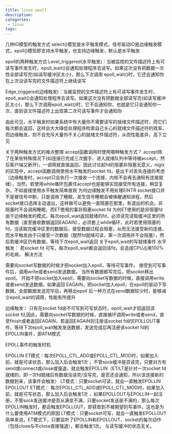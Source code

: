 ```yaml
---
title: linux-epoll
description:
categories:
 - linux
tags:
---
```


几种IO模型的触发方式
select()模型是水平触发模式，信号驱动IO是边缘触发模式，epoll()模型即支持水平触发，也支持边缘触发，默认是水平触发 

epoll的两种触发方式
Level_triggered(水平触发)：当被监控的文件描述符上有可读写事件发生时，epoll_wait()会通知处理程序去读写。如果这次没有把数据一次性全部读写完(如读写缓冲区太小)，那么下次调用 epoll_wait()时，它还会通知你在上次没读写完的文件描述符上继续读写

Edge_triggered(边缘触发)：当被监控的文件描述符上有可读写事件发生时，epoll_wait()会通知处理程序去读写。如果这次没有把数据全部读写完(如读写缓冲区太小)，那么下次调用epoll_wait()时，它不会通知你，也就是它只会通知你一次，直到该文件描述符上出现第二次可读写事件才会通知你

由此可见，水平触发时如果系统中有大量你不需要读写的就绪文件描述符，而它们每次都会返回，这样会大大降低处理程序检索自己关心的就绪文件描述符的效率，而边缘触发，则不会充斥大量你不关心的就绪文件描述符，从而性能差异，高下立见

关于两种触发方式的难点整理
accept函数调用时使用哪种触发方式？ 
accept除了在某些特殊情况下(如连接已完成三次握手、进入就绪队列中等待被accept，然后客户端又断开)，一调用就直接返回，因此讨论起fd的阻塞非阻塞无意义，nigix的实现中，accept函数调用使用水平触发的socket fd，是出于对丢失连接的考虑（边缘触发时，accept只会执行一次接收一个连接，内核不会再去通知有连接就绪），当然，若使用while循环包裹住accept也是能够实现接受所有连接，稍显复杂，不如直接使用水平触发简单直观
为何边缘触发不用处理EINTR 
socket接口并不是被信号中断，只是调用了睡眠，发生信号睡眠会被唤醒通知进程，然后socket接口选择主动退出，这样做可以避免一直阻塞在那里，有退出的机会。非阻塞时不会调用睡眠，而ET使用的事非阻塞socket fd
为何ET使用的是非阻塞fd 
由于边缘触发的模式，每次epoll_wait返回就绪的fd，必须读完读取缓冲区里的所有数据（直至接收数据返回EAGAIN），必须套上while循环，此时若使用阻塞的fd，当读取完缓冲区里的数据后，接受数据过程会阻塞，从而无法接受新的连接，而水平触发由于只接受一次数据（既然fd就绪可读，第一次调用并不会阻塞），然后若缓冲区仍有数据，等待下次epoll_wait返回
关于epoll_wait的写就绪事件 
水平触发： 
若socket fd 可写，每次epoll_wait都会返回该fd，会造成CPU占用100%的毛病， 
解决方法

需要向socket写数据的时候才把socket加入epoll，等待可写事件。 
接受到可写事件后，调用write或者send发送数据。 
当所有数据都写完后，把socket移出epoll。
开始不把socket加入epoll，需要向socket写数据的时候，直接调用write或者send发送数据。如果返回 EAGAIN，把socket加入epoll，在epoll的驱动下写数据，全部数据发送完毕后，再移出epoll
后一种方式在send数据较少时，能够减少epoll_wait的调用，性能有所提升

边缘触发： 
只有在socket fd由不可写到可写状态时，epoll_wait才回返回该socket fd,因此，需要向socket写数据的时候，直接循环调用write或者send，直至finish或者返回EAGAIN，若返回EAGAIN则注册该socket fd的EPOLLOUT事件，等待下次epoll_wait触发发送数据，发送完成后再注册该socket fd的EPOLLIN事件，即ATM模式

EPOLL事件的触发时机

EPOLLIN 
ET模式：每次EPOLL_CTL_ADD或EPOLL_CTL_MOD时，如果加入前，就是可读状态，那么加入后会触发1次 ，不管sock缓冲是否读完，只要对方有send或connect或close或强退，就会触发EPOLLIN（ET/LT是针对一次socket fd就绪的，即一次fd就绪后有数据没读完/没写完，是否还会通知，所以该连接新的数据到来，该事件会触发） 
LT模式：只要socket可读，就会一直触发EPOLLIN
EPOLLOUT 
ET模式： 每次EPOLL_CTL_ADD或EPOLL_CTL_MOD时，如果加入前，就是可写状态，那么加入后会触发1次 ，如果EPOLLOUT与EPOLLIN一起注册，不管sock发送缓冲是否从满变不满，只要socket发送是不满的，那么每次EPOLLIN触发时，都会触发EPOLLOUT，即获取到不被期望的写事件，这也是为什么要使用ATM模式的原因 
LT模式：只要socket可写，就会一直触发EPOLLOUT
简单来说，ET模式下，只要监听了EPOLLIN和EPOLLOUT，socket的每次动作（包括close与不close直接强退），都会触发1次， 与读写缓冲的状态无关。
